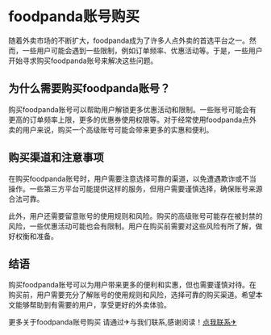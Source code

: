 # foodpanda账号购买

随着外卖市场的不断扩大，foodpanda成为了许多人点外卖的首选平台之一。然而，一些用户可能会遇到一些限制，例如订单频率、优惠活动等。于是，一些用户开始寻求购买foodpanda账号来解决这些问题。

## 为什么需要购买foodpanda账号？

购买foodpanda账号可以帮助用户解锁更多优惠活动和限制。一些账号可能会有更高的订单频率上限，更多的优惠券使用权限等。对于经常使用foodpanda点外卖的用户来说，购买一个高级账号可能会带来更多的实惠和便利。

## 购买渠道和注意事项

在购买foodpanda账号时，用户需要注意选择可靠的渠道，以免遭遇欺诈或不当操作。一些第三方平台可能提供这样的服务，但用户需要谨慎选择，确保账号来源合法可靠。

此外，用户还需要留意账号的使用规则和风险。购买的高级账号可能存在被封禁的风险，一些优惠活动可能也会有限制。用户在购买前需要对这些风险有所了解，做好权衡和准备。

## 结语

购买foodpanda账号可以为用户带来更多的便利和实惠，但也需要谨慎对待。在购买前，用户需要充分了解账号的使用规则和风险，选择可靠的购买渠道。希望本文能够帮助到有需要的用户，享受更好的外卖体验。

更多关于foodpanda账号购买 请通过✈与我们联系,感谢阅读！[点我联系✈](https://cdn.k02.cc)